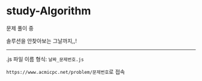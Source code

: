 # study-Algorithm
문제 풀이 중 

솔루션을 안찾아보는 그날까지,,!

* * * 

.js 파일 이름 형식: `날짜_문제번호.js` 

`https://www.acmicpc.net/problem/문제번호`로 접속
